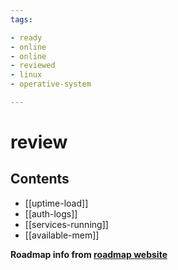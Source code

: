 ```yaml
---
tags:

- ready
- online
- online
- reviewed
- linux
- operative-system

---
```


# review

## Contents

- [[uptime-load]]
- [[auth-logs]]
- [[services-running]]
- [[available-mem]]

__Roadmap info from [roadmap website](https://roadmap.sh/linux/review)__
